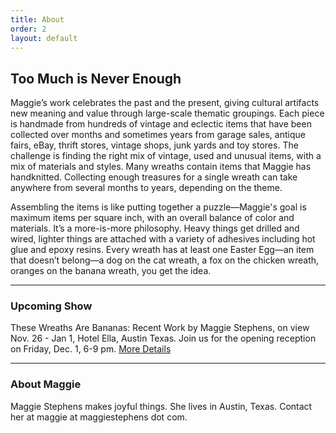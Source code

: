 ```yaml
---
title: About
order: 2
layout: default
---
```


## Too Much is Never Enough
Maggie’s work celebrates the past and the present, giving cultural artifacts new meaning and value through large-scale thematic groupings. Each piece is handmade from hundreds of vintage and eclectic items that have been collected over months and sometimes years from garage sales, antique fairs, eBay, thrift stores, vintage shops, junk yards and toy stores. The challenge is finding the right mix of vintage, used and unusual items, with a mix of materials and styles. Many wreaths contain items that Maggie has handknitted. Collecting enough treasures for a single wreath can take anywhere from several months to years, depending on the theme.

Assembling the items is like putting together a puzzle—Maggie's goal is maximum items per square inch, with an overall balance of color and materials. It’s a more-is-more philosophy. Heavy things get drilled and wired, lighter things are attached with a variety of adhesives including hot glue and epoxy resins. Every wreath has at least one Easter Egg—an item that doesn’t belong—a dog on the cat wreath, a fox on the chicken wreath, oranges on the banana wreath, you get the idea.

---

### Upcoming Show

These Wreaths Are Bananas: Recent Work by Maggie Stephens, on view Nov. 26 - Jan 1, Hotel Ella, Austin Texas. Join us for the opening reception on Friday, Dec. 1, 6-9 pm. [More Details](https://thesewreathsarebananas.splashthat.com/?utm_source=Ella+Newsletter&utm_campaign=9b04c2b987-EMAIL_Oct_Salon_Series_2017_09_22&utm_medium=email&utm_term=0_865a48a53e-9b04c2b987-64176345)

---

### About Maggie

Maggie Stephens makes joyful things. She lives in Austin, Texas. Contact her at maggie at maggiestephens dot com.
